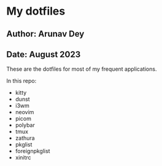 # My dotfiles

## Author: Arunav Dey

## Date: August 2023

These are the dotfiles for most of my frequent applications.

In this repo:

- kitty
- dunst
- i3wm
- neovim
- picom
- polybar
- tmux
- zathura
- pkglist
- foreignpkglist
- xinitrc
